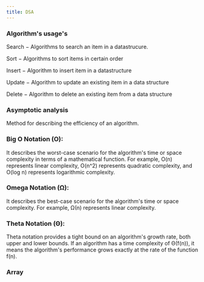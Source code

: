 ```yaml
---
title: DSA 
---
```

### Algorithm's usage's 

Search − Algorithms to search an item in a datastrucure.

Sort − Algorithms to sort items in certain order

Insert − Algorithm to insert item in a datastructure

Update − Algorithm to update an existing item in a data structure

Delete − Algorithm to delete an existing item from a data structure

### Asymptotic analysis

Method for describing the efficiency of an algorithm.

### Big O Notation (O):
It describes the worst-case scenario for the algorithm's time or space complexity in terms of a mathematical function. For example, O(n) represents linear complexity, O(n^2) represents quadratic complexity, and O(log n) represents logarithmic complexity.

### Omega Notation (Ω):
It describes the best-case scenario for the algorithm's time or space complexity. For example, Ω(n) represents linear complexity.

### Theta Notation (Θ):
Theta notation provides a tight bound on an algorithm's growth rate, both upper and lower bounds. If an algorithm has a time complexity of Θ(f(n)), it means the algorithm's performance grows exactly at the rate of the function f(n).

### Array

